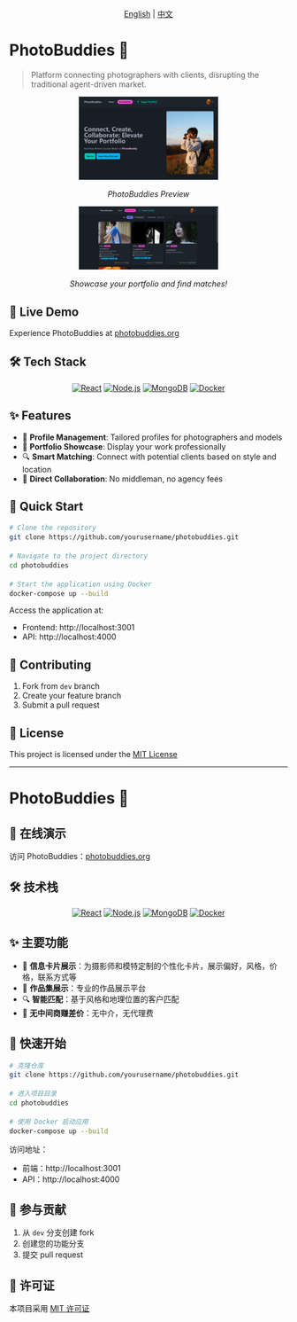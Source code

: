 <div align="center">

[English](#english) | [中文](#中文)

</div>

# PhotoBuddies 📸

<div id="english">

> Platform connecting photographers with clients, disrupting the traditional agent-driven market.

<div align="center">
   <img src="assets/hero_page.png" alt="PhotoBuddies Preview" width="50%">
   
   *PhotoBuddies Preview*
</div>
<div align="center">
   <img src="assets/photobuddies_findmatches.png" alt="Find Matches Page" width="50%">
   
   *Showcase your portfolio and find matches!*
</div>

## 🌟 Live Demo

Experience PhotoBuddies at [photobuddies.org](http://photobuddies.org)

## 🛠️ Tech Stack

<div align="center">

[![React](https://img.shields.io/badge/React-61DAFB?style=for-the-badge&logo=react&logoColor=black)](https://reactjs.org/)
[![Node.js](https://img.shields.io/badge/Node.js-339933?style=for-the-badge&logo=nodedotjs&logoColor=white)](https://nodejs.org/)
[![MongoDB](https://img.shields.io/badge/MongoDB-47A248?style=for-the-badge&logo=mongodb&logoColor=white)](https://www.mongodb.com/)
[![Docker](https://img.shields.io/badge/Docker-2496ED?style=for-the-badge&logo=docker&logoColor=white)](https://www.docker.com/)

</div>

## ✨ Features

- 👤 **Profile Management**: Tailored profiles for photographers and models
- 📸 **Portfolio Showcase**: Display your work professionally
- 🔍 **Smart Matching**: Connect with potential clients based on style and location
- 🤝 **Direct Collaboration**: No middleman, no agency fees

## 🚀 Quick Start

```bash
# Clone the repository
git clone https://github.com/yourusername/photobuddies.git

# Navigate to the project directory
cd photobuddies

# Start the application using Docker
docker-compose up --build
```

Access the application at:

- Frontend: http://localhost:3001
- API: http://localhost:4000

## 🤝 Contributing

1. Fork from `dev` branch
2. Create your feature branch
3. Submit a pull request

## 📄 License

This project is licensed under the [MIT License](LICENSE)

</div>

---

<div id="中文">

# PhotoBuddies 📸

## 🌟 在线演示

访问 PhotoBuddies：[photobuddies.org](http://photobuddies.org)

## 🛠️ 技术栈

<div align="center">

[![React](https://img.shields.io/badge/React-61DAFB?style=for-the-badge&logo=react&logoColor=black)](https://reactjs.org/)
[![Node.js](https://img.shields.io/badge/Node.js-339933?style=for-the-badge&logo=nodedotjs&logoColor=white)](https://nodejs.org/)
[![MongoDB](https://img.shields.io/badge/MongoDB-47A248?style=for-the-badge&logo=mongodb&logoColor=white)](https://www.mongodb.com/)
[![Docker](https://img.shields.io/badge/Docker-2496ED?style=for-the-badge&logo=docker&logoColor=white)](https://www.docker.com/)

</div>

## ✨ 主要功能

- 👤 **信息卡片展示**：为摄影师和模特定制的个性化卡片，展示偏好，风格，价格，联系方式等
- 📸 **作品集展示**：专业的作品展示平台
- 🔍 **智能匹配**：基于风格和地理位置的客户匹配
- 🤝 **无中间商赚差价**：无中介，无代理费

## 🚀 快速开始

```bash
# 克隆仓库
git clone https://github.com/yourusername/photobuddies.git

# 进入项目目录
cd photobuddies

# 使用 Docker 启动应用
docker-compose up --build
```

访问地址：

- 前端：http://localhost:3001
- API：http://localhost:4000

## 🤝 参与贡献

1. 从 `dev` 分支创建 fork
2. 创建您的功能分支
3. 提交 pull request

## 📄 许可证

本项目采用 [MIT 许可证](LICENSE)

</div>
